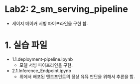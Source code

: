 # Lab2: 2_sm_serving_pipeline
- 세이지 메이커 서빙 파이프라인을 구현 함.

# 1. 실습 파일 

- 1.1.deployment-pipeline.ipynb
    - 모델 서빙 파이프라인을 구현.
- 2.1.Inference_Endpoint.ipynb
    - 위에서 배포된 엔드포인트의 정상 유뮤 판단을 위해서 추론을 함.
